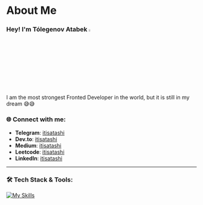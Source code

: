 # About Me
### Hey! I'm Tólegenov Atabek <img src="https://media.giphy.com/media/hvRJCLFzcasrR4ia7z/giphy.gif" width="4%">

I am the most strongest Fronted Developer in the world, but it is still in my dream 😅😅

### 🌐 Connect with me:
- **Telegram**: [itisatashi](https://t.me/itisatashi)
- **Dev.to**: [itisatashi](https://dev.to/itisatashi)
- **Medium**: [itisatashi](https://medium.com/@itisatashi)
- **Leetcode**: [itisatashi](https://leetcode.com/itisatashi/)
- **LinkedIn**: [itisatashi](https://linkedin.com/itisatashi/)
  
---

### 🛠️ Tech Stack & Tools:
[![My Skills](https://skillicons.dev/icons?i=html,css,javascript,figma,tailwind,react,git,github,vscode)](https://skillicons.dev)
